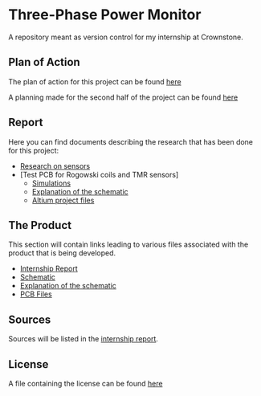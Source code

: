 # Three-Phase Power Monitor
A repository meant as version control for my internship at Crownstone.

## Plan of Action
The plan of action for this project can be found [here](https://github.com/IrfaanBodha/Power-Monitoring-Internship/blob/main/Research/Research.pdf)

A planning made for the second half of the project can be found [here](https://github.com/IrfaanBodha/Power-Monitoring-Internship/blob/main/Plan%20van%20Aanpak/Internship%20Planning%20(Second%20half).pdf)

## Report
Here you can find documents describing the research that has been done for this project:

- [Research on sensors](https://github.com/IrfaanBodha/Power-Monitoring-Internship/blob/main/Research/Research.pdf)
- [Test PCB for Rogowski coils and TMR sensors]
   - [Simulations](https://github.com/IrfaanBodha/Power-Monitoring-Internship/blob/main/Test%20Board/Simulations.pdf)
   - [Explanation of the schematic](https://github.com/IrfaanBodha/Power-Monitoring-Internship/blob/main/Test%20Board/Test%20board%20Explanation.pdf)
   - [Altium project files](https://github.com/IrfaanBodha/Power-Monitoring-Internship/tree/main/Test%20Board)

## The Product
This section will contain links leading to various files associated with the product that is being developed.

- [Internship Report](Report/Internship_Report.pdf)
- [Schematic](TPPM/TMRSensors.SchDoc)
- [Explanation of the schematic](TPPM/Circuit_Explanation.pdf)
- [PCB Files](TPPM)

## Sources
Sources will be listed in the [internship report](https://github.com/IrfaanBodha/Power-Monitoring-Internship/tree/main/Report).

## License
A file containing the license can be found [here](LICENSE.md)
